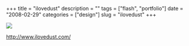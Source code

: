 +++
title = "ilovedust"
description = ""
tags = ["flash", "portfolio"]
date = "2008-02-29"
categories = ["design"]
slug = "ilovedust"
+++


 

  <div id="screens-thumbs" class="clearfix">
    <div class="txt-center" id="design-submission"><a href="http://www.ilovedust.com/"><img id='bluga-thumbnail-860' class='bluga-thumbnail large' src='//media.konigi.com/bluga/
wt47f2791166332_0.jpg'/></a></div>  
  </div>   
<p><a href="http://www.ilovedust.com/">http://www.ilovedust.com/</a></p>




